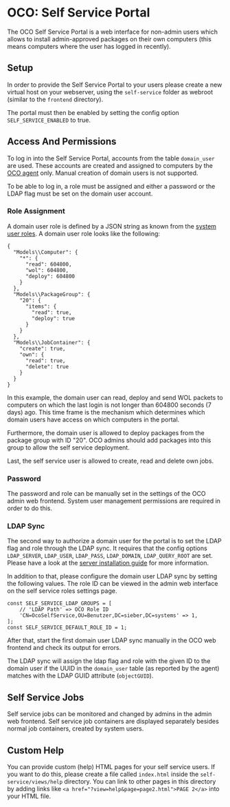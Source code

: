 # OCO: Self Service Portal
The OCO Self Service Portal is a web interface for non-admin users which allows to install admin-approved packages on their own computers (this means computers where the user has logged in recently).

## Setup
In order to provide the Self Service Portal to your users please create a new virtual host on your webserver, using the `self-service` folder as webroot (similar to the `frontend` directory).

The portal must then be enabled by setting the config option `SELF_SERVICE_ENABLED` to true.

## Access And Permissions
To log in into the Self Service Portal, accounts from the table `domain_user` are used. These accounts are created and assigned to computers by the [OCO agent](https://github.com/schorschii/oco-agent) only. Manual creation of domain users is not supported.

To be able to log in, a role must be assigned and either a password or the LDAP flag must be set on the domain user account.

### Role Assignment
A domain user role is defined by a JSON string as known from the [system user roles](Permissions.md). A domain user role looks like the following:
```
{
  "Models\\Computer": {
    "*": {
      "read": 604800,
      "wol": 604800,
      "deploy": 604800
    }
  },
  "Models\\PackageGroup": {
    "20": {
      "items": {
        "read": true,
        "deploy": true
      }
    }
  },
  "Models\\JobContainer": {
    "create": true,
    "own": {
      "read": true,
      "delete": true
    }
  }
}
```
In this example, the domain user can read, deploy and send WOL packets to computers on which the last login is not longer than 604800 seconds (7 days) ago. This time frame is the mechanism which determines which domain users have access on which computers in the portal.

Furthermore, the domain user is allowed to deploy packages from the package group with ID "20". OCO admins should add packages into this group to allow the self service deployment.

Last, the self service user is allowed to create, read and delete own jobs.

### Password
The password and role can be manually set in the settings of the OCO admin web frontend. System user management permissions are required in order to do this.

### LDAP Sync
The second way to authorize a domain user for the portal is to set the LDAP flag and role through the LDAP sync. It requires that the config options `LDAP_SERVER`, `LDAP_USER`, `LDAP_PASS`, `LDAP_DOMAIN`, `LDAP_QUERY_ROOT` are set. Please have a look at the [server installation guide](Server-Installation.md) for more information.

In addition to that, please configure the domain user LDAP sync by setting the following values. The role ID can be viewed in the admin web interface on the self service roles settings page.
```
const SELF_SERVICE_LDAP_GROUPS = [
	// 'LDÁP Path' => OCO Role ID
	'CN=OcoSelfService,OU=Benutzer,DC=sieber,DC=systems' => 1,
];
const SELF_SERVICE_DEFAULT_ROLE_ID = 1;
```
After that, start the first domain user LDAP sync manually in the OCO web frontend and check its output for errors.

The LDAP sync will assign the ldap flag and role with the given ID to the domain user if the UUID in the `domain_user` table (as reported by the agent) matches with the LDAP GUID attribute (`objectGUID`).

## Self Service Jobs
Self service jobs can be monitored and changed by admins in the admin web frontend. Self service job containers are displayed separately besides normal job containers, created by system users.

## Custom Help
You can provide custom (help) HTML pages for your self service users. If you want to do this, please create a file called `index.html` inside the `self-service/views/help` directory. You can link to other pages in this directory by adding links like `<a href="?view=help&page=page2.html">PAGE 2</a>` into your HTML file.
